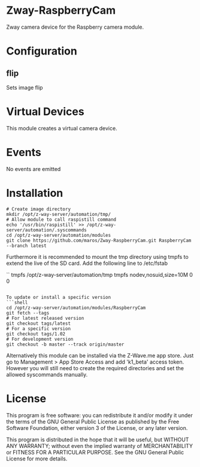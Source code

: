 # Zway-RaspberryCam

Zway camera device for the Raspberry camera module.

# Configuration

## flip

Sets image flip

# Virtual Devices

This module creates a virtual camera device.

# Events

No events are emitted

# Installation

```shell
# Create image directory
mkdir /opt/z-way-server/automation/tmp/
# Allow module to call raspistill command
echo '/usr/bin/raspistill' >> /opt/z-way-server/automation/.syscommands
cd /opt/z-way-server/automation/modules
git clone https://github.com/maros/Zway-RaspberryCam.git RaspberryCam --branch latest
```

Furthermore it is recommended to mount the tmp directory using tmpfs to extend
the live of the SD card. Add the following line to /etc/fstab

``
 tmpfs /opt/z-way-server/automation/tmp tmpfs nodev,nosuid,size=10M 0 0
```

To update or install a specific version
```shell
cd /opt/z-way-server/automation/modules/RaspberryCam
git fetch --tags
# For latest released version
git checkout tags/latest
# For a specific version
git checkout tags/1.02
# For development version
git checkout -b master --track origin/master
```

Alternatively this module can be installed via the Z-Wave.me app store. Just
go to Management > App Store Access and add 'k1_beta' access token. However
you will still need to create the required directories and set the allowed 
syscommands manually.

# License

This program is free software: you can redistribute it and/or modify
it under the terms of the GNU General Public License as published by
the Free Software Foundation, either version 3 of the License, or any 
later version.

This program is distributed in the hope that it will be useful,
but WITHOUT ANY WARRANTY; without even the implied warranty of
MERCHANTABILITY or FITNESS FOR A PARTICULAR PURPOSE. See the
GNU General Public License for more details.
